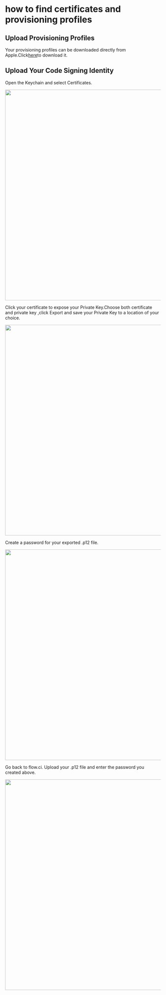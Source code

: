 # how to find certificates and provisioning profiles

## Upload Provisioning Profiles

Your provisioning profiles can be  downloaded directly from Apple.Click[here](https://developer.apple.com/account/ios/profile/profileList.action)to download it.


## Upload Your Code Signing Identity

Open the Keychain  and select Certificates.

<img src="https://dn-shimo-image.qbox.me/wpME1XEV120bvt88/image.png!thumbnail" width=680>

Click your certificate to expose your Private Key.Choose both certificate and private key ,click Export and save your Private Key to a location of your choice.

<img src="https://dn-shimo-image.qbox.me/Tu06O2H8Uu4alWhL/image.png!thumbnail" width=680>

Create a password for your exported .p12 file.

<img src="https://dn-shimo-image.qbox.me/GUKq1hpuUwYKt8RU/image.png!thumbnail" width=680>

Go back to flow.ci. Upload your .p12 file and enter the password you created above.

<img src="https://dn-shimo-image.qbox.me/RT0gCCiBhGIMXr1k/image.png!thumbnail" width=680>


